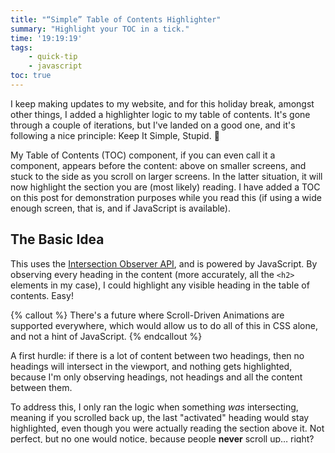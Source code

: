 ```yaml
---
title: "“Simple” Table of Contents Highlighter"
summary: "Highlight your TOC in a tick."
time: '19:19:19'
tags:
    - quick-tip
    - javascript
toc: true
---
```


I keep making updates to my website, and for this holiday break, amongst other things, I added a highlighter logic to my table of contents. It's gone through a couple of iterations, but I've landed on a good one, and it's following a nice principle: Keep It Simple, Stupid. 💋

My Table of Contents (TOC) component, if you can even call it a component, appears before the content: above on smaller screens, and stuck to the side as you scroll on larger screens. In the latter situation, it will now highlight the section you are (most likely) reading. I have added a TOC on this post for demonstration purposes while you read this (if using a wide enough screen, that is, and if JavaScript is available).

## The Basic Idea
This uses the [Intersection Observer API](https://developer.mozilla.org/en-US/docs/Web/API/IntersectionObserver), and is powered by JavaScript. By observing every heading in the content (more accurately, all the `<h2>` elements in my case), I could highlight any visible heading in the table of contents. Easy!

{% callout %}
There's a future where Scroll-Driven Animations are supported everywhere, which would allow us to do all of this in CSS alone, and not a hint of JavaScript.
{% endcallout %}

A first hurdle: if there is a lot of content between two headings, then no headings will intersect in the viewport, and nothing gets highlighted, because I'm only observing headings, not headings and all the content between them.

To address this, I only ran the logic when something _was_ intersecting, meaning if you scrolled back up, the last "activated" heading would stay highlighted, even though you were actually reading the section above it. Not perfect, but no one would notice, because people **never** scroll up… right?

I made sure that only the last intersecting element got highlighted by looping over the list of headings in the intersection observer, and basically let the last item marked as intersecting win, and removed highlighting from any previous item.

I also set the `rootMargin` option so that the intersection would only get triggered when the heading went above the bottom third of the screen with `-33%` (negative values will _crop_ the intersection area, while positive values will _extend_ the area in the specified direction).

This works, but could be better…

## The Better Idea
Instead of checking for the heading presence within the window's "scrollport" (short for [scrolling viewport](https://developer.mozilla.org/en-US/docs/Glossary/Scroll_container)), I set the observer's top (a.k.a. block-start) margin to extend up, like… way, way up. This meant that once the heading had passed the bottom third, it was **always** considered to be intersecting.

I used the height of the `<body>` element as the extension value for the intersection margin. Since the heading's coordinates can never go beyond the total document height (well, I sure hope not!), that is a safe value to use. One caveat is that users might resize their window and that height can change, but I still feel pretty confident this would work for nearly every case.
```js
new IntersectionObserver(..., { rootMargin: `${document.body.clientHeight}px 0px -33% 0px` });
```

{% image './toc-intersection-observer.png' | toRoot, "A representation of the intersection detection on a sample page.", "A crude representation of what is going on.", { ratio: 1920/1200 } %}

When I noticed highlighting on [Roman Komarov's blog](https://blog.kizu.dev) (a CSS genius), I got curious and tried to reverse-engineer the feature by inspecting the minified JavaScript to improve my own implementation. I later found out he has an entire [blog post](https://blog.kizu.dev/toc-scroll-markers/) with links to [the source code](https://github.com/kizu/kizu-blog/blob/main/src/components/ScrollMarkers.astro), which I really should have looked for earlier! (the scroll-driven animation code is fascinating, which has [its own write-up](https://kizu.dev/scroll-driven-animations/)) The improvements from here on out directly benefited from Roman's ideas.

So doing this is great, but now, all the headers above that bottom 33% line were marked as intersecting, so they would all be highlighted… to solve for this, similar to the first idea, I took the list of intersecting headings, sorted them by their reverse DOM order (as far as I know, the `querySelectorAll` method always returns elements in the order in which they appear), and captured the first element of that list (effectively the last intersecting heading). With that, I could mark it as active and ensure all the other ones were inactive.

Nice! But could this be made even better?

## The Best Idea
I ended up improving my code in two parts: the easy one was to observe all heading levels, not just `h2`, which required barely any changes; the more complex one was to invalidate and regenerate a new observer if the document height changes, via a `resize` event listener. At this stage, I have basically recreated Roman's logic, but went about it a little differently: while he assigns a CSS custom property on the list to handle highlighting with more advanced CSS logic, I toggle a data attribute on the highlighted item to target it in CSS.

One small improvement over Roman's ideas was to wrap the resize event listener in a [debouncer](https://gomakethings.com/debouncing-your-javascript-events/). I don't think it really does anything, since an intersection observer is already pretty performant, but I've been hardwired to debounce resize events for many years at this point. Since we are getting a [`scrollend` event](https://developer.mozilla.org/en-US/docs/Web/API/Element/scrollend_event), one can hope for a `resizeend` event, one day!

## The Code
Evolving this from a “basic idea” to a “best idea”, the code is not as “simple” as the title of this post might suggest. I'm sorry for bamboozling you (and myself), though to be fair I did start off with about 20 lines of code (now, 80 lines… am I a 4× dev now?).
```js
document.addEventListener('DOMContentLoaded', () => {
	// In this site's layout, the table of contents (.toc) is an element that appears before any other content at the same hierarchy level
	const headings = Array.from(document.querySelectorAll('.toc ~ :is(h2, h3, h4)'));
	if (headings.length === 0) {
		return; // No headings? No business here
	}

	// A few helper functions (.toc-list is the top-level ordered list)
	const markTocItemActive = (a) => a.closest('.toc-list li').setAttribute('data-current', '');
	const markTocItemInactive = (a) => a.closest('.toc-list li').removeAttribute('data-current');
	const getTocLinkFromHeading = (h) => document.querySelector(`.toc-list a[href="#${h.id}"]`);
	const getDocHeight = () => Math.floor(document.body.clientHeight);

	const visibleHeadings = new Set();
	let resizeDebounce;
	let currentObserver;
	let height = getDocHeight();

	function beginObservation(docHeight) {
		const observer = new IntersectionObserver(
			(entries) => {
				entries.forEach((entry) => {
					// Keep track of visible headings
					if (entry.isIntersecting) {
						visibleHeadings.add(entry.target);
					} else {
						visibleHeadings.delete(entry.target);
					}
				});

				// Sort visible (intersecting) headings by inverted order of appearance, then grab the first item (i.e. last visible heading)
				const lastVisible = Array.from(visibleHeadings.values()).sort((a, b) => headings.indexOf(b) - headings.indexOf(a))[0];
				if (!lastVisible) {
					return; // If nothing is visible, weird — TOC are opt-in — but let's skip this logic
				}

				headings.forEach((heading) => {
					// Find the link in the TOC list matching the heading in this list of hheding elements
					const tocLink = getTocLinkFromHeading(heading);

					// If it's the last visible item, mark it to make it stand out, else, revert to the default style
					if (heading === lastVisible) {
						markTocItemActive(tocLink);
					} else {
						markTocItemInactive(tocLink);
					}
				});
			},
			{
				//? docHeight: Extend the detection above the heading so it's always considered as intersecting if above the scrollport
				//? -33%: The element won't be considered as intersecting until it has gone _above_ the bottom third of the scrollport
				rootMargin: `${docHeight}px 0px -33% 0px`,
				threshold: 1, // Only considered intersecting if all the pixels are inside the intersection area
			}
		);

		headings.forEach((heading) => observer.observe(heading));

		return observer;
	}

	// On page load...
	markTocItemActive(getTocLinkFromHeading(headings[0])); // Mark the first item as active (even if the heading appears a bit further down)
	currentObserver = beginObservation(height); // Start the intersection observer

	// On resize, replace the observer with a new one matching the updated body height, if different
	window.addEventListener('resize', () => {
		clearTimeout(resizeDebounce);
		resizeDebounce = setTimeout(() => {
			const heightAfterResize = getDocHeight();
			if (height !== heightAfterResize) {
				if (currentObserver) {
					currentObserver.disconnect();
				}
				currentObserver = beginObservation(heightAfterResize);
			}
		}, 200);
	});
});
```

Want some CSS, too? Let's do it (my actual styles are different but this gives you the idea):
```css
.toc-list li[data-current] > a {
	text-decoration-thickness: calc(0.0625em + 2px);
}

.toc-list:not(:hover) li:not([data-current]) > a {
	opacity: 0.67;
}
```

Once scroll-driven animations make it into baseline as a widely available feature, I'll revisit this (and probably look at Roman's code once more to understand the magic going on under the hood), as I am a sucker for a nice CSS-only solution!